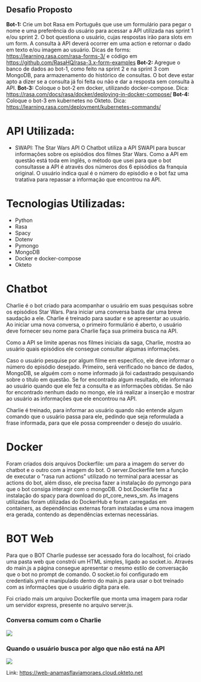 ## Desafio Proposto

**Bot-1:** Crie um bot Rasa em Português que use um formulário para pegar o nome e uma preferência do usuário para acessar a API utilizada nas sprint 1 e/ou sprint 2. O bot questiona o usuário, cujas respostas irão para slots em um form. A consulta à API deverá ocorrer em uma action e retornar o dado em texto e/ou imagem ao usuário. Dicas de forms: https://learning.rasa.com/rasa-forms-3/ e código em https://github.com/RasaHQ/rasa-3.x-form-examples
**Bot-2:** Agregue o banco de dados ao bot-1, como feito na sprint 2 e na sprint 3 com MongoDB, para armazenamento do histórico de consultas. O bot deve estar apto a dizer se a consulta já foi feita ou não e dar a resposta sem consulta à API.
**Bot-3:** Coloque o bot-2 em docker, utilizando docker-compose. Dica: https://rasa.com/docs/rasa/docker/deploying-in-docker-compose/
**Bot-4:** Coloque o bot-3 em kubernetes no Okteto. Dica: https://learning.rasa.com/deployment/kubernetes-commands/

# API Utilizada:

- SWAPI: The Star Wars API
O Chatbot utiliza a API SWAPI para buscar informações sobre os episódios dos filmes Star Wars.
Como a API em questão está toda em inglês, o método que usei para que o bot consultasse a API é através dos números dos 6 episódios da franquia original. O usuário indica qual é o número do episódio e o bot faz uma tratativa para repassar a informação que encontrou na API.

# Tecnologias Utilizadas:
- Python 
- Rasa 
- Spacy 
- Dotenv
- Pymongo 
- MongoDB
- Docker e docker-compose 
- Okteto

# Chatbot
Charlie é o bot criado para acompanhar o usuário em suas pesquisas sobre os episódios Star Wars. Para iniciar uma conversa basta dar uma breve saudação a ele. Charlie é treinado para saudar e se apresentar ao usuário. Ao iniciar uma nova conversa, o primeiro formulário é aberto, o usuário deve fornecer seu nome para Charlie faça sua primeira busca na API. 

Como a API se limite apenas nos filmes iniciais da saga, Charlie, mostra ao usuário quais episódios ele consegue consultar algumas informações. 

Caso o usuário pesquise por algum filme em específico, ele deve informar o número do episódio desejado. Primeiro, será verificado no banco de dados, MongoDB, se alguém com o nome informado já foi cadastrado pesquisando sobre o título em questão. Se for encontrado algum resultado, ele informará ao usuário quando que ele fez a consulta e as informações obtidas. Se não for encontrado nenhum dado no mongo, ele irá realizar a inserção e mostrar ao usuário as informações que ele encontrou na API.

Charlie é treinado, para informar ao usuário quando não entende algum comando que o usuário passa para ele, pedindo que seja reformulada a frase informada, para que ele possa compreender o desejo do usuário.

# Docker

Foram criados dois arquivos Dockerfile: um para a imagem do server do chatbot e o outro com a imagem do bot. O server.Dockerfile tem a função de executar o "rasa run actions" utilizado no terminal para acessar as actions do bot, além disso, ele precisa fazer a instalação do pymongo para que o bot consiga interagir com o mongoDB. O bot.Dockerfile faz a instalação do spacy para download do pt_core_news_sm. As imagens utilizadas foram utilizadas do DockerHub e foram carregadas em containers, as dependências externas foram instaladas e uma nova imagem era gerada, contendo as dependências externas necessárias. 

# BOT Web
Para que o BOT Charlie pudesse ser acessado fora do localhost, foi criado uma pasta web que constrói um HTML simples, ligado ao socket.io. Através do main.js a página consegue apresentar o mesmo estilo de conversação que o bot no prompt de comando. O socket.io foi configurado em credentials.yml e manipulado dentro do main.js para usar o bot treinado com as informações que o usuário digita para ele.

Foi criado mais um arquivo Dockerfile que monta uma imagem para rodar um servidor express, presente no arquivo server.js.

<h3>Conversa comum com o Charlie</h3>
<img src="https://user-images.githubusercontent.com/105460289/177201101-b63d8d24-6cd4-47f7-8d1c-8767391dab86.png">

<h3>Quando o usuário busca por algo que não está na API</h3>
<img src="https://user-images.githubusercontent.com/105460289/177201921-9a8dcaf7-242e-424e-b704-54b34ba39d3c.png">

Link: https://web-anamasflaviamoraes.cloud.okteto.net
